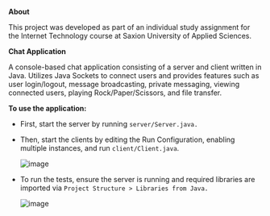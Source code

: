 **About**

This project was developed as part of an individual study assignment for the Internet Technology course at Saxion University of Applied Sciences.

**Chat Application** 

A console-based chat application consisting of a server and client written in Java. Utilizes Java Sockets to connect users and provides features such as user login/logout, message broadcasting, private messaging, viewing connected users, playing Rock/Paper/Scissors, and file transfer.


**To use the application:**

- First, start the server by running `server/Server.java.`

- Then, start the clients by editing the Run Configuration, enabling multiple instances, and run `client/Client.java`.

  ![image](https://github.com/user-attachments/assets/3a487fd6-bc65-4527-8f37-f2b794c9073f)


- To run the tests, ensure the server is running and required libraries are imported via `Project Structure > Libraries from Java.`
  
   ![image](https://github.com/user-attachments/assets/c9d9c3c6-2083-4b44-bf24-bac49735f1c2)




